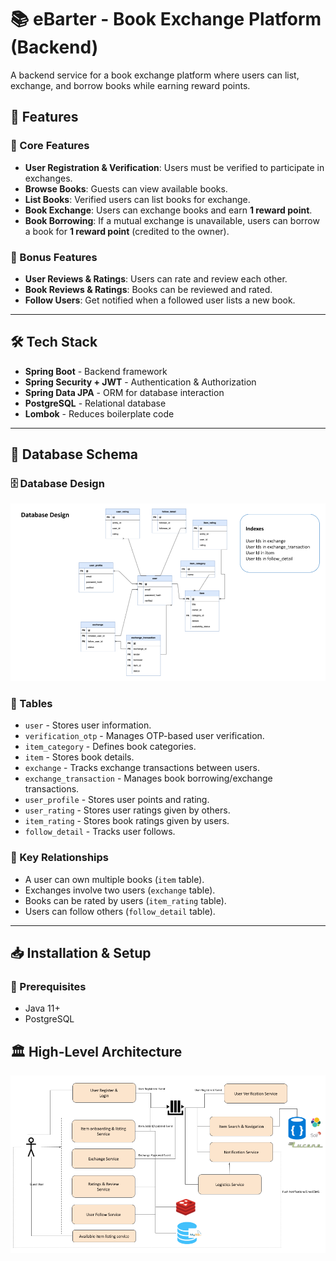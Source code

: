 # 📚 eBarter - Book Exchange Platform (Backend)

A backend service for a book exchange platform where users can list, exchange, and borrow books while earning reward points.

## 🚀 Features

### 📌 Core Features
- **User Registration & Verification**: Users must be verified to participate in exchanges.
- **Browse Books**: Guests can view available books.
- **List Books**: Verified users can list books for exchange.
- **Book Exchange**: Users can exchange books and earn **1 reward point**.
- **Book Borrowing**: If a mutual exchange is unavailable, users can borrow a book for **1 reward point** (credited to the owner).

### 🌟 Bonus Features
- **User Reviews & Ratings**: Users can rate and review each other.
- **Book Reviews & Ratings**: Books can be reviewed and rated.
- **Follow Users**: Get notified when a followed user lists a new book.

---

## 🛠️ Tech Stack
- **Spring Boot** - Backend framework
- **Spring Security + JWT** - Authentication & Authorization
- **Spring Data JPA** - ORM for database interaction
- **PostgreSQL** - Relational database
- **Lombok** - Reduces boilerplate code

---

## 🎨 Database Schema

### 🗄️ Database Design
![Database Design](DBDesign.png)

### 🔹 Tables

- `user` - Stores user information.
- `verification_otp` - Manages OTP-based user verification.
- `item_category` - Defines book categories.
- `item` - Stores book details.
- `exchange` - Tracks exchange transactions between users.
- `exchange_transaction` - Manages book borrowing/exchange transactions.
- `user_profile` - Stores user points and rating.
- `user_rating` - Stores user ratings given by others.
- `item_rating` - Stores book ratings given by users.
- `follow_detail` - Tracks user follows.

### 🔹 Key Relationships
- A user can own multiple books (`item` table).
- Exchanges involve two users (`exchange` table).
- Books can be rated by users (`item_rating` table).
- Users can follow others (`follow_detail` table).

---

## 📥 Installation & Setup

### 📌 Prerequisites
- Java 11+
- PostgreSQL

## 🏛️ High-Level Architecture
![Architecture](HLDesign.png)
